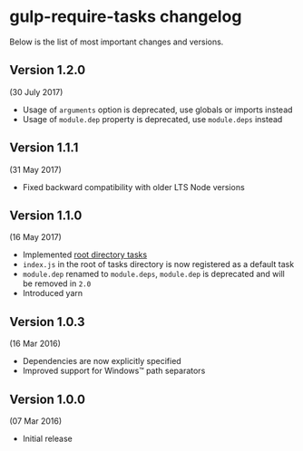 # gulp-require-tasks changelog

Below is the list of most important changes and versions.

## Version 1.2.0
(30 July 2017)

- Usage of `arguments` option is deprecated, use globals or imports instead
- Usage of `module.dep` property is deprecated, use `module.deps` instead


## Version 1.1.1
(31 May 2017)

- Fixed backward compatibility with older LTS Node versions


## Version 1.1.0
(16 May 2017)

- Implemented [root directory tasks](README.md#using-root-directory-tasks)
- `index.js` in the root of tasks directory is now registered as a default task
- `module.dep` renamed to `module.deps`, `module.dep` is deprecated and will be removed in `2.0`
- Introduced yarn


## Version 1.0.3
(16 Mar 2016)

- Dependencies are now explicitly specified
- Improved support for Windows™ path separators


## Version 1.0.0
(07 Mar 2016)

- Initial release
